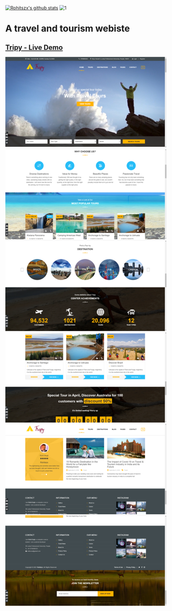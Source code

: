 [![Rohitszx's github stats](https://github-readme-stats.vercel.app/api?username=Rohitszx&theme=blue-green)](https://github.com/anuraghazra/github-readme-stats)
![1](https://github-readme-stats.vercel.app/api/top-langs/?username=Rohitszx&theme=blue-green)

<h1> A travel and tourism webiste</h1>
<h2><a href="https://tripy.netlify.app/">Tripy - Live Demo</a></h2>
                                              
![Screenshot](Screenshots/1.png)
![Screenshot](Screenshots/2.png)
![Screenshot](Screenshots/3.png)
![Screenshot](Screenshots/4.png)
![Screenshot](Screenshots/5.png)
![Screenshot](Screenshots/6.png)
